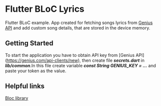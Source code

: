 # Flutter BLoC Lyrics

Flutter BLoC example. App created for fetching songs lyrics from [Genius API](https://docs.genius.com/) and add custom song details, that are stored in the device memory.

## Getting Started

To start the application you have to obtain API key from [Genius API] (https://genius.com/api-clients/new), then create file ***secrets.dart*** in ***lib/common***.In this file create variable ***const String GENIUS_KEY = ...*** and paste your token as the value.

## Helpful links

[Bloc library](https://felangel.github.io/bloc/#/)